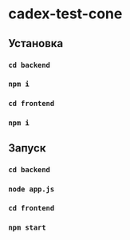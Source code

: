 # cadex-test-cone

## Установка
### `cd backend`
### `npm i`

### `cd frontend`
### `npm i`

## Запуск
### `cd backend`
### `node app.js`

### `cd frontend`
### `npm start`